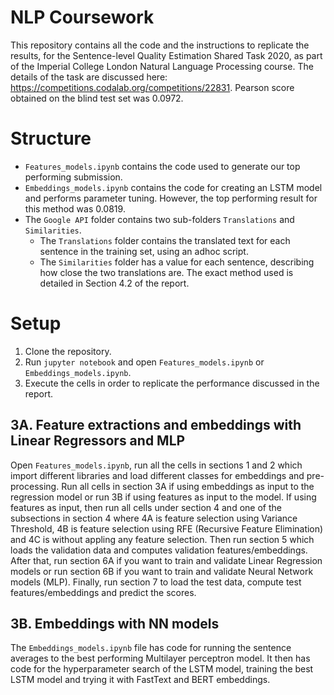 # NLP Coursework


This repository contains all the code and the instructions to replicate the results, for the Sentence-level Quality Estimation Shared Task 2020, as part of the Imperial College London Natural Language Processing course. The details of the task are discussed here: https://competitions.codalab.org/competitions/22831. Pearson score obtained on the blind test set was 0.0972.

# Structure

- ```Features_models.ipynb``` contains the code used to generate our top performing submission.
- ```Embeddings_models.ipynb``` contains the code for creating an LSTM model and performs parameter tuning. However, the top performing result for this method was 0.0819.
-  The `Google API` folder contains two sub-folders `Translations` and `Similarities`. 
    -  The `Translations` folder contains the translated text for each sentence in the training set, using an adhoc script.
    -  The `Similarities` folder has a value for each sentence, describing how close the two translations are. The exact method used is detailed in Section 4.2 of the report.


# Setup
1. Clone the repository.
2. Run ```jupyter notebook``` and open ```Features_models.ipynb``` or ```Embeddings_models.ipynb```.
3. Execute the cells in order to replicate the performance discussed in the report.

  ## 3Α. Feature extractions and embeddings with Linear Regressors and MLP
  Open ```Features_models.ipynb```, run all the cells in sections 1 and 2 which import different libraries and load different classes for embeddings and pre-processing. Run all cells in section 3A if using embeddings as input to the regression model or run 3B if using features as input to the model. If using features as input, then run all cells under section 4 and one of the subsections in section 4 where 4A is feature selection using Variance Threshold, 4B is feature selection using RFE (Recursive Feature Elimination) and 4C is without appling any feature selection. Then run section 5 which loads the validation data and computes validation features/embeddings. After that, run section 6A if you want to train and validate Linear Regression models or run section 6B if you want to train and validate Neural Network models (MLP). Finally, run section 7 to load the test data, compute test features/embeddings and predict the scores.
  ## 3B. Embeddings with NN models
  The ```Embeddings_models.ipynb``` file has code for running the sentence averages to the best performing Multilayer perceptron model. It then has code for the hyperparameter search of the LSTM model, training the best LSTM model and trying it with FastText and BERT embeddings. 
